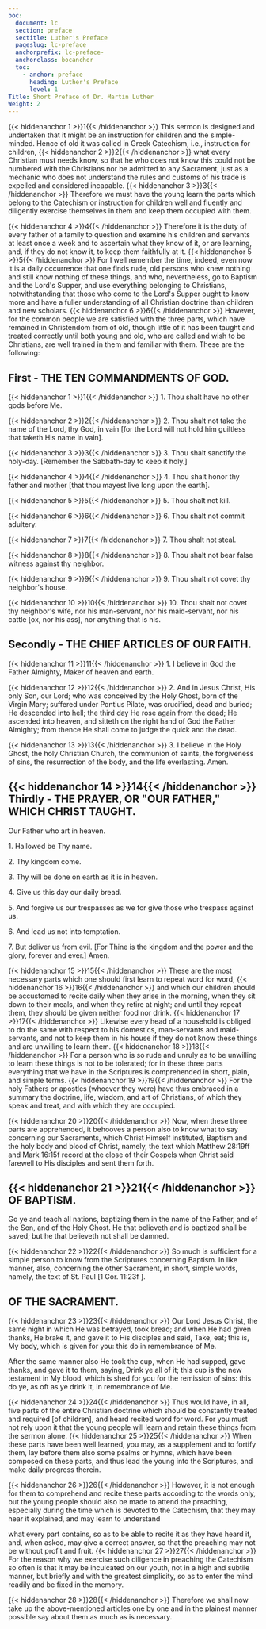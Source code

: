 ```yaml
---
boc:
  document: lc
  section: preface
  sectitle: Luther's Preface
  pageslug: lc-preface
  anchorprefix: lc-preface-
  anchorclass: bocanchor
  toc:
    - anchor: preface
      heading: Luther's Preface
      level: 1
Title: Short Preface of Dr. Martin Luther
Weight: 2
---
```


{{< hiddenanchor 1 >}}1{{< /hiddenanchor >}} This sermon is designed and undertaken that it might be an instruction for children and the simple-minded. Hence of old it was called in Greek Catechism, i.e., instruction for children, {{< hiddenanchor 2 >}}2{{< /hiddenanchor >}} what every Christian must needs know, so that he who does not know this could not be numbered with the Christians nor be admitted to any Sacrament, just as a mechanic who does not understand the rules and customs of his trade is expelled and considered incapable. {{< hiddenanchor 3 >}}3{{< /hiddenanchor >}} Therefore we must have the young learn the parts which belong to the Catechism or instruction for children well and fluently and diligently exercise themselves in them and keep them occupied with them.

{{< hiddenanchor 4 >}}4{{< /hiddenanchor >}} Therefore it is the duty of every father of a family to question and examine his children and servants at least once a week and to ascertain what they know of it, or are learning, and, if they do not know it, to keep them faithfully at it. {{< hiddenanchor 5 >}}5{{< /hiddenanchor >}} For I well remember the time, indeed, even now it is a daily occurrence that one finds rude, old persons who knew nothing and still know nothing of these things, and who, nevertheless, go to Baptism and the Lord's Supper, and use everything belonging to Christians, notwithstanding that those who come to the Lord's Supper ought to know more and have a fuller understanding of all Christian doctrine than children and new scholars. {{< hiddenanchor 6 >}}6{{< /hiddenanchor >}} However, for the common people we are satisfied with the three parts, which have remained in Christendom from of old, though little of it has been taught and treated correctly until both young and old, who are called and wish to be Christians, are well trained in them and familiar with them. These are the following:

## First - THE TEN COMMANDMENTS OF GOD.

{{< hiddenanchor 1 >}}1{{< /hiddenanchor >}} 1. Thou shalt have no other gods before Me.

{{< hiddenanchor 2 >}}2{{< /hiddenanchor >}} 2. Thou shalt not take the name of the Lord, thy God, in vain [for the Lord will not hold him guiltless that taketh His name in vain].

{{< hiddenanchor 3 >}}3{{< /hiddenanchor >}} 3. Thou shalt sanctify the holy-day. [Remember the Sabbath-day to keep it holy.]

{{< hiddenanchor 4 >}}4{{< /hiddenanchor >}} 4. Thou shalt honor thy father and mother [that thou mayest live long upon the earth].

{{< hiddenanchor 5 >}}5{{< /hiddenanchor >}} 5. Thou shalt not kill.

{{< hiddenanchor 6 >}}6{{< /hiddenanchor >}} 6. Thou shalt not commit adultery.

{{< hiddenanchor 7 >}}7{{< /hiddenanchor >}} 7. Thou shalt not steal.

{{< hiddenanchor 8 >}}8{{< /hiddenanchor >}} 8. Thou shalt not bear false witness against thy neighbor.

{{< hiddenanchor 9 >}}9{{< /hiddenanchor >}} 9. Thou shalt not covet thy neighbor's house.

{{< hiddenanchor 10 >}}10{{< /hiddenanchor >}} 10. Thou shalt not covet thy neighbor's wife, nor his man-servant, nor his maid-servant, nor his cattle [ox, nor his ass], nor anything that is his.



## Secondly - THE CHIEF ARTICLES OF OUR FAITH.

{{< hiddenanchor 11 >}}11{{< /hiddenanchor >}} 1. I believe in God the Father Almighty, Maker of heaven and earth.

{{< hiddenanchor 12 >}}12{{< /hiddenanchor >}} 2. And in Jesus Christ, His only Son, our Lord; who was conceived by the Holy Ghost, born of the Virgin Mary; suffered under Pontius Pilate, was crucified, dead and buried; He descended into hell; the third day He rose again from the dead; He ascended into heaven, and sitteth on the right hand of God the Father Almighty; from thence He shall come to judge the quick and the dead.

{{< hiddenanchor 13 >}}13{{< /hiddenanchor >}} 3. I believe in the Holy Ghost, the holy Christian Church, the communion of saints, the forgiveness of sins, the resurrection of the body, and the life everlasting. Amen.

## {{< hiddenanchor 14 >}}14{{< /hiddenanchor >}} Thirdly - THE PRAYER, OR "OUR FATHER," WHICH CHRIST TAUGHT.

Our Father who art in heaven.

1\. Hallowed be Thy name.

2\. Thy kingdom come.

3\. Thy will be done on earth as it is in heaven.

4\. Give us this day our daily bread.

5\. And forgive us our trespasses as we for give those who trespass against us.

6\. And lead us not into temptation.

7\. But deliver us from evil. [For Thine is the kingdom and the power and the glory, forever and ever.] Amen.

{{< hiddenanchor 15 >}}15{{< /hiddenanchor >}} These are the most necessary parts which one should first learn to repeat word for word, {{< hiddenanchor 16 >}}16{{< /hiddenanchor >}} and which our children should be accustomed to recite daily when they arise in the morning, when they sit down to their meals, and when they retire at night; and until they repeat them, they should be given neither food nor drink. {{< hiddenanchor 17 >}}17{{< /hiddenanchor >}} Likewise every head of a household is obliged to do the same with respect to his domestics, man-servants and maid-servants, and not to keep them in his house if they do not know these things and are unwilling to learn them. {{< hiddenanchor 18 >}}18{{< /hiddenanchor >}} For a person who is so rude and unruly as to be unwilling to learn these things is not to be tolerated; for in these three parts everything that we have in the Scriptures is comprehended in short, plain, and simple terms. {{< hiddenanchor 19 >}}19{{< /hiddenanchor >}} For the holy Fathers or apostles (whoever they were) have thus embraced in a summary the doctrine, life, wisdom, and art of Christians, of which they speak and treat, and with which they are occupied.

{{< hiddenanchor 20 >}}20{{< /hiddenanchor >}} Now, when these three parts are apprehended, it behooves a person also to know what to say concerning our Sacraments, which Christ Himself instituted, Baptism and the holy body and blood of Christ, namely, the text which Matthew 28:19ff and Mark 16:15f record at the close of their Gospels when Christ said farewell to His disciples and sent them forth.

## {{< hiddenanchor 21 >}}21{{< /hiddenanchor >}} OF BAPTISM.

Go ye and teach all nations, baptizing them in the name of the Father, and of the Son, and of the Holy Ghost. He that believeth and is baptized shall be saved; but he that believeth not shall be damned.

{{< hiddenanchor 22 >}}22{{< /hiddenanchor >}} So much is sufficient for a simple person to know from the Scriptures concerning Baptism. In like manner, also, concerning the other Sacrament, in short, simple words, namely, the text of St. Paul [1 Cor. 11:23f ].

## OF THE SACRAMENT.

{{< hiddenanchor 23 >}}23{{< /hiddenanchor >}} Our Lord Jesus Christ, the same night in which He was betrayed, took bread; and when He had given thanks, He brake it, and gave it to His disciples and said, Take, eat; this is, My body, which is given for you: this do in remembrance of Me.

After the same manner also He took the cup, when He had supped, gave thanks, and gave it to them, saying, Drink ye all of it; this cup is the new testament in My blood, which is shed for you for the remission of sins: this do ye, as oft as ye drink it, in remembrance of Me.

{{< hiddenanchor 24 >}}24{{< /hiddenanchor >}} Thus would have, in all, five parts of the entire Christian doctrine which should be constantly treated and required [of children], and heard recited word for word. For you must not rely upon it that the young people will learn and retain these things from the sermon alone. {{< hiddenanchor 25 >}}25{{< /hiddenanchor >}} When these parts have been well learned, you may, as a supplement and to fortify them, lay before them also some psalms or hymns, which have been composed on these parts, and thus lead the young into the Scriptures, and make daily progress therein.

{{< hiddenanchor 26 >}}26{{< /hiddenanchor >}} However, it is not enough for them to comprehend and recite these parts according to the words only, but the young people should also be made to attend the preaching, especially during the time which is devoted to the Catechism, that they may hear it explained, and may learn to understand

what every part contains, so as to be able to recite it as they have heard it, and, when asked, may give a correct answer, so that the preaching may not be without profit and fruit. {{< hiddenanchor 27 >}}27{{< /hiddenanchor >}} For the reason why we exercise such diligence in preaching the Catechism so often is that it may be inculcated on our youth, not in a high and subtile manner, but briefly and with the greatest simplicity, so as to enter the mind readily and be fixed in the memory.

{{< hiddenanchor 28 >}}28{{< /hiddenanchor >}} Therefore we shall now take up the above-mentioned articles one by one and in the plainest manner possible say about them as much as is necessary.

